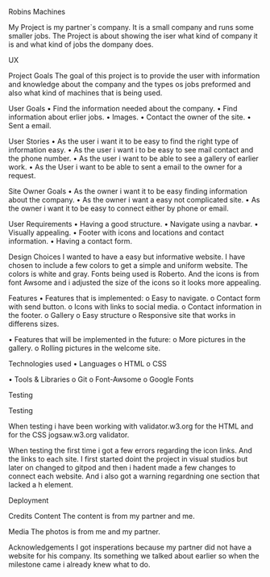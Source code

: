 Robins Machines

My Project is my partner`s company. It is a small company and runs some smaller jobs. 
The Project is about showing the iser what kind of company it is and what kind of jobs the dompany does. 


UX 

Project Goals 
The goal of this project is to provide the user with information and knowledge about the company and the types os jobs preformed and also what kind of machines that is being used. 

User Goals
•	Find the information needed about the company. 
•	Find information about erlier jobs.
•	Images. 
•	Contact the owner of the site.
•	Sent a email. 

User Stories
•	As the user i want it to be easy to find the right type of information easy. 
•	As the user i want i to be easy to see mail contact and the phone number.
•	As the user i want to be able to see a gallery of earlier work. 
•	As the User i want to be able to sent a email to the owner for a request. 



 Site Owner Goals 
•	As the owner i want it to be easy finding information about the company.
•	As the owner i want a easy not complicated site.
•	As the owner i want it to be easy to connect either by phone or email. 

User Requirements 
•	Having a good structure. 
•	Navigate using a navbar.
•	Visually appealing. 
•	Footer with icons and locations and contact information.
•	Having a contact form. 

Design Choices 
I wanted to have a easy but informative website.
I have chosen to include a few colors to get a simple and uniform website. 
The colors is white and gray. 
Fonts being used is Roberto. 
And the icons is from font Awsome and i adjusted the size of the icons so it looks more appealing. 








Features 
•	Features that is implemented: 
o	Easy to navigate.
o	Contact form with send button. 
o	Icons with links to social media.
o	Contact information in the footer.
o	Gallery 
o	Easy structure 
o	Responsive site that works in differens sizes.
 
•	Features that will be implemented in the future: 
o	More pictures in the gallery. 
o	Rolling pictures in the welcome site. 


Technologies used 
•	Languages
o	HTML
o	CSS


•	Tools & Libraries
o	Git
o	Font-Awsome
o	Google Fonts


Testing


Testing 

When testing i have been working with validator.w3.org for the HTML and for the CSS jogsaw.w3.org validator. 

When testing the first time i got a few errors regarding the icon links. And the links to each site. I first started doint the project in visual studios but later on changed to gitpod and then i hadent made a few changes to connect each website. 
And i also got a warning regardning one section that lacked a h element. 





Deployment 




Credits 
Content 
The content is from my partner and me. 

Media
The photos is from me and my partner. 

Acknowledgements
I got insperations because my partner did not have a website for his company. 
Its something we talked about earlier so when the milestone came i already knew what to do. 





